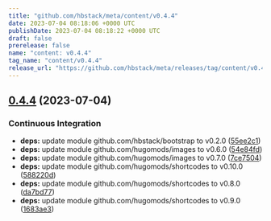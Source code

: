 ```yaml
---
title: "github.com/hbstack/meta/content/v0.4.4"
date: 2023-07-04 08:18:06 +0000 UTC
publishDate: 2023-07-04 08:18:22 +0000 UTC
draft: false
prerelease: false
name: "content: v0.4.4"
tag_name: "content/v0.4.4"
release_url: "https://github.com/hbstack/meta/releases/tag/content/v0.4.4"
---
```


## [0.4.4](https://github.com/hbstack/meta/compare/content/v0.4.3...content/v0.4.4) (2023-07-04)


### Continuous Integration

* **deps:** update module github.com/hbstack/bootstrap to v0.2.0 ([55ee2c1](https://github.com/hbstack/meta/commit/55ee2c1aba8c07f01d7ed2d1d886040282d0c35b))
* **deps:** update module github.com/hugomods/images to v0.6.0 ([54e84fd](https://github.com/hbstack/meta/commit/54e84fd3bc1edcdc097bd04991ea2584ef1baa4f))
* **deps:** update module github.com/hugomods/images to v0.7.0 ([7ce7504](https://github.com/hbstack/meta/commit/7ce7504b4002d042c2a851b3751594d50ab38293))
* **deps:** update module github.com/hugomods/shortcodes to v0.10.0 ([588220d](https://github.com/hbstack/meta/commit/588220da699f5740445e9bb2e1e9c4ff0a18a83d))
* **deps:** update module github.com/hugomods/shortcodes to v0.8.0 ([da7bd77](https://github.com/hbstack/meta/commit/da7bd770bdbcdfd4ee9fed01d2f27f3a9c6c6061))
* **deps:** update module github.com/hugomods/shortcodes to v0.9.0 ([1683ae3](https://github.com/hbstack/meta/commit/1683ae3b6a89c700e17684c97c69826d18c3b64c))
